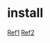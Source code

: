 ---
---

# install
[Ref1](https://www.howtoforge.com/how-to-install-postgresql-and-pgadmin-tool-on-debian-12/)
[Ref2](https://idroot.us/install-pgadmin-debian-12/)